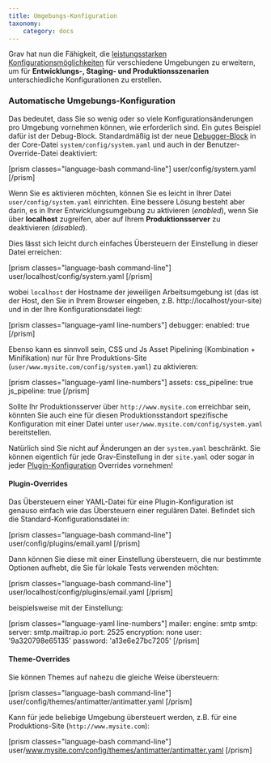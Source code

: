 ```yaml
---
title: Umgebungs-Konfiguration
taxonomy:
    category: docs
---
```


Grav hat nun die Fähigkeit, die [leistungsstarken Konfigurationsmöglichkeiten](../../basics/grav-configuration) für verschiedene Umgebungen zu erweitern, um für **Entwicklungs-, Staging- und Produktionsszenarien** unterschiedliche Konfigurationen zu erstellen.

### Automatische Umgebungs-Konfiguration

Das bedeutet, dass Sie so wenig oder so viele Konfigurationsänderungen pro Umgebung vornehmen können, wie erforderlich sind. Ein gutes Beispiel dafür ist der Debug-Block. Standardmäßig ist der neue [Debugger-Block](../debugging) in der Core-Datei `system/config/system.yaml` und auch in der Benutzer-Override-Datei deaktiviert:

[prism classes="language-bash command-line"]
user/config/system.yaml
[/prism]

Wenn Sie es aktivieren möchten, können Sie es leicht in Ihrer Datei `user/config/system.yaml` einrichten. Eine bessere Lösung besteht aber darin, es in Ihrer Entwicklungsumgebung zu aktivieren (_enabled_), wenn Sie über **localhost** zugreifen, aber auf Ihrem **Produktionsserver** zu deaktivieren (_disabled_).

Dies lässt sich leicht durch einfaches Übersteuern der Einstellung in dieser Datei erreichen:

[prism classes="language-bash command-line"]
user/localhost/config/system.yaml
[/prism]

wobei `localhost` der Hostname der jeweiligen Arbeitsumgebung ist (das ist der Host, den Sie in Ihrem Browser eingeben, z.B. http://localhost/your-site) und in der Ihre Konfigurationsdatei liegt:

[prism classes="language-yaml line-numbers"]
debugger:
  enabled: true
[/prism]

Ebenso kann es sinnvoll sein, CSS und Js Asset Pipelining (Kombination + Minifikation) nur für Ihre Produktions-Site (`user/www.mysite.com/config/system.yaml`) zu aktivieren:

[prism classes="language-yaml line-numbers"]
assets:
  css_pipeline: true
  js_pipeline: true
[/prism]

Sollte Ihr Produktionsserver über `http://www.mysite.com` erreichbar sein, könnten Sie auch eine für diesen Produktionsstandort spezifische Konfiguration mit einer Datei unter `user/www.mysite.com/config/system.yaml` bereitstellen.

Natürlich sind Sie nicht auf Änderungen an der `system.yaml` beschränkt. Sie können eigentlich für jede Grav-Einstellung in der `site.yaml` oder sogar in jeder [Plugin-Konfiguration](../../plugins/plugin-basics) Overrides vornehmen!

#### Plugin-Overrides

Das Übersteuern einer YAML-Datei für eine Plugin-Konfiguration ist genauso einfach wie das Übersteuern einer regulären Datei. Befindet sich die Standard-Konfigurationsdatei in:

[prism classes="language-bash command-line"]
user/config/plugins/email.yaml
[/prism]

Dann können Sie diese mit einer Einstellung übersteuern, die nur bestimmte Optionen aufhebt, die Sie für lokale Tests verwenden möchten:

[prism classes="language-bash command-line"]
user/localhost/config/plugins/email.yaml
[/prism]

beispielsweise mit der Einstellung:

[prism classes="language-yaml line-numbers"]
mailer:
  engine: smtp
  smtp:
    server: smtp.mailtrap.io
    port: 2525
    encryption: none
    user: '9a320798e65135'
    password: 'a13e6e27bc7205'
[/prism]

#### Theme-Overrides

Sie können Themes auf nahezu die gleiche Weise übersteuern:

[prism classes="language-bash command-line"]
user/config/themes/antimatter/antimatter.yaml
[/prism]

Kann für jede beliebige Umgebung übersteuert werden, z.B. für eine Produktions-Site (`http://www.mysite.com`):

[prism classes="language-bash command-line"]
user/www.mysite.com/config/themes/antimatter/antimatter.yaml
[/prism]
